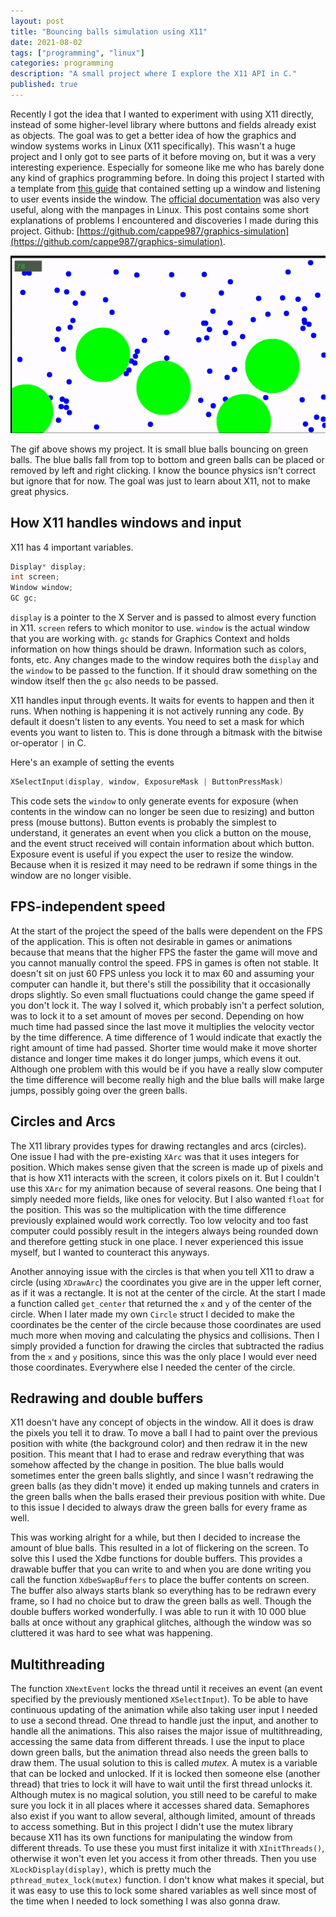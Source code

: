 ```yaml
---
layout: post
title: "Bouncing balls simulation using X11"
date: 2021-08-02
tags: ["programming", "linux"]
categories: programming
description: "A small project where I explore the X11 API in C."
published: true
---
```


Recently I got the idea that I wanted to experiment with using X11 directly, instead of some higher-level library where buttons and fields already exist as objects. The goal was to get a better idea of how the graphics and window systems works in Linux (X11 specifically). This wasn't a huge project and I only got to see parts of it before moving on, but it was a very interesting experience. Especially for someone like me who has barely done any kind of graphics programming before. In doing this project I started with a template from [this guide](http://mech.math.msu.su/~vvb/2course/Borisenko/CppProjects/GWindow/xintro.html) that contained setting up a window and listening to user events inside the window. The [official documentation](https://www.x.org/releases/X11R7.6/doc/libX11/specs/libX11/libX11.html) was also very useful, along with the manpages in Linux. This post contains some short explanations of problems I encountered and discoveries I made during this project. Github: [https://github.com/cappe987/graphics-simulation](https://github.com/cappe987/graphics-simulation).

![Gif of blue circles bouncing on green circles](img/x11-project.gif)

The gif above shows my project. It is small blue balls bouncing on green balls. The blue balls fall from top to bottom and green balls can be placed or removed by left and right clicking. I know the bounce physics isn't correct but ignore that for now. The goal was just to learn about X11, not to make great physics.


## How X11 handles windows and input
X11 has 4 important variables. 
```c
Display* display;
int screen;
Window window;
GC gc;
```
`display` is a pointer to the X Server and is passed to almost every function in X11. `screen` refers to which monitor to use. `window` is the actual window that you are working with. `gc` stands for Graphics Context and holds information on how things should be drawn. Information such as colors, fonts, etc.  Any changes made to the window requires both the `display` and the `window` to be passed to the function. If it should draw something on the window itself then the `gc` also needs to be passed.

X11 handles input through events. It waits for events to happen and then it runs. When nothing is happening it is not actively running any code. By default it doesn't listen to any events. You need to set a mask for which events you want to listen to. This is done through a bitmask with the bitwise or-operator `|` in C. 

Here's an example of setting the events
```c
XSelectInput(display, window, ExposureMask | ButtonPressMask)
```
This code sets the `window` to only generate events for exposure (when contents in the window can no longer be seen due to resizing) and button press (mouse buttons). Button events is probably the simplest to understand, it generates an event when you click a button on the mouse, and the event struct received will contain information about which button. Exposure event is useful if you expect the user to resize the window. Because when it is resized it may need to be redrawn if some things in the window are no longer visible. 

## FPS-independent speed
At the start of the project the speed of the balls were dependent on the FPS of the application. This is often not desirable in games or animations because that means that the higher FPS the faster the game will move and you cannot manually control the speed. FPS in games is often not stable. It doesn't sit on just 60 FPS unless you lock it to max 60 and assuming your computer can handle it, but there's still the possibility that it occasionally drops slightly. So even small fluctuations could change the game speed if you don't lock it. The way I solved it, which probably isn't a perfect solution, was to lock it to a set amount of moves per second. Depending on how much time had passed since the last move it multiplies the velocity vector by the time difference. A time difference of 1 would indicate that exactly the right amount of time had passed. Shorter time would make it move shorter distance and longer time makes it do longer jumps, which evens it out. Although one problem with this would be if you have a really slow computer the time difference will become really high and the blue balls will make large jumps, possibly going over the green balls.

## Circles and Arcs
The X11 library provides types for drawing rectangles and arcs (circles). One issue I had with the pre-existing `XArc` was that it uses integers for position. Which makes sense given that the screen is made up of pixels and that is how X11 interacts with the screen, it colors pixels on it. But I couldn't use this `XArc` for my animation because of several reasons. One being that I simply needed more fields, like ones for velocity. But I also wanted `float` for the position. This was so the multiplication with the time difference previously explained would work correctly. Too low velocity and too fast computer could possibly result in the integers always being rounded down and therefore getting stuck in one place. I never experienced this issue myself, but I wanted to counteract this anyways. 

Another annoying issue with the circles is that when you tell X11 to draw a circle (using `XDrawArc`) the coordinates you give are in the upper left corner, as if it was a rectangle. It is not at the center of the circle. At the start I made a function called `get_center` that returned the `x` and `y` of the center of the circle. When I later made my own `Circle` struct I decided to make the coordinates be the center of the circle because those coordinates are used much more when moving and calculating the physics and collisions. Then I simply provided a function for drawing the circles that subtracted the radius from the `x` and `y` positions, since this was the only place I would ever need those coordinates. Everywhere else I needed the center of the circle.

## Redrawing and double buffers 
X11 doesn't have any concept of objects in the window. All it does is draw the pixels you tell it to draw. To move a ball I had to paint over the previous position with white (the background color) and then redraw it in the new position. This meant that I had to erase and redraw everything that was somehow affected by the change in position. The blue balls would sometimes enter the green balls slightly, and since I wasn't redrawing the green balls (as they didn't move) it ended up making tunnels and craters in the green balls when the balls erased their previous position with white. Due to this issue I decided to always draw the green balls for every frame as well.

This was working alright for a while, but then I decided to increase the amount of blue balls. This resulted in a lot of flickering on the screen. To solve this I used the Xdbe functions for double buffers. This provides a drawable buffer that you can write to and when you are done writing you call the function `XdbeSwapBuffers` to place the buffer contents on screen. The buffer also always starts blank so everything has to be redrawn every frame, so I had no choice but to draw the green balls as well. Though the double buffers worked wonderfully. I was able to run it with 10 000 blue balls at once without any graphical glitches, although the window was so cluttered it was hard to see what was happening.


## Multithreading 
The function `XNextEvent` locks the thread until it receives an event (an event specified by the previously mentioned `XSelectInput`). To be able to have continuous updating of the animation while also taking user input I needed to use a second thread. One thread to handle just the input, and another to handle all the animations. This also raises the major issue of multithreading, accessing the same data from different threads. I use the input to place down green balls, but the animation thread also needs the green balls to draw them. The usual solution to this is called *mutex*. A mutex is a variable that can be locked and unlocked. If it is locked then someone else (another thread) that tries to lock it will have to wait until the first thread unlocks it. Although mutex is no magical solution, you still need to be careful to make sure you lock it in all places where it accesses shared data. Semaphores also exist if you want to allow several, although limited, amount of threads to access something. But in this project I didn't use the mutex library because X11 has its own functions for manipulating the window from different threads. To use these you must first initalize it with `XInitThreads()`, otherwise it won't even let you access it from other threads. Then you use `XLockDisplay(display)`, which is pretty much the `pthread_mutex_lock(mutex)` function. I don't know what makes it special, but it was easy to use this to lock some shared variables as well since most of the time when I needed to lock something I was also gonna draw.


